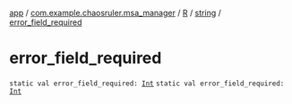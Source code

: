 [app](../../../index.md) / [com.example.chaosruler.msa_manager](../../index.md) / [R](../index.md) / [string](index.md) / [error_field_required](.)

# error_field_required

`static val error_field_required: `[`Int`](https://kotlinlang.org/api/latest/jvm/stdlib/kotlin/-int/index.html)
`static val error_field_required: `[`Int`](https://kotlinlang.org/api/latest/jvm/stdlib/kotlin/-int/index.html)